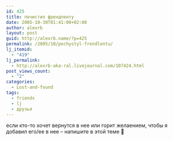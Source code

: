 ```yaml
---
id: 425
title: почистил френдленту
date: 2005-10-30T01:41:00+02:00
author: alexrb
layout: post
guid: http://alexrb.name/?p=425
permalink: /2005/10/pochystyl-frendlentu/
lj_itemid:
  - "419"
lj_permalink:
  - http://alexrb-aka-ral.livejournal.com/107424.html
post_views_count:
  - "2"
categories:
  - Lost-and-found
tags:
  - friends
  - lj
  - друзья
---
```

если кто-то хочет вернутся в нее или горит желаением, чтобы я добавил его/ее в нее &#8211; напишите в этой теме 🙂